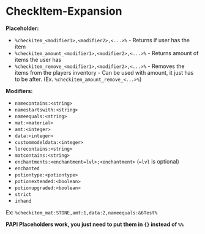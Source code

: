 # CheckItem-Expansion

**Placeholder:**
- `%checkitem_<modifier1>,<modifier2>,<...>%` - Returns if user has the item
- `%checkitem_amount_<modifier1>,<modifier2>,<...>%` - Returns amount of items the user has
- `%checkitem_remove_<modifier1>,<modifier2>,<...>%` - Removes the items from the players inventory - Can be used with amount, it just has to be after. (Ex. `%checkitem_amount_remove_<...>%`)

**Modifiers:**
- `namecontains:<string>`
- `namestartswith:<string>`
- `nameequals:<string>`
- `mat:<material>`
- `amt:<integer>`
- `data:<integer>`
- `custommodeldata:<integer>`
- `lorecontains:<string>`
- `matcontains:<string>`
- `enchantments:<enchantment=lvl>;<enchantment>` (`=lvl` is optional)
- `enchanted`
- `potiontype:<potiontype>`
- `potionextended:<boolean>`
- `potionupgraded:<boolean>`
- `strict`
- `inhand`

Ex: `%checkitem_mat:STONE,amt:1,data:2,nameequals:&6Test%`

**PAPI Placeholders work, you just need to put them in `{}` instead of `%%`**